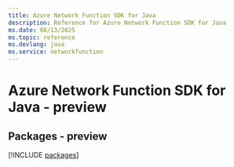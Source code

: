 ```yaml
---
title: Azure Network Function SDK for Java
description: Reference for Azure Network Function SDK for Java
ms.date: 08/13/2025
ms.topic: reference
ms.devlang: java
ms.service: networkfunction
---
```

# Azure Network Function SDK for Java - preview
## Packages - preview
[!INCLUDE [packages](network-function-index.md)]